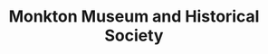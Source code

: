 ---
layout: repo
title: "Monkton Museum and Historical Society"
id: 15911
permalink: repos/15911/
---
